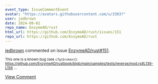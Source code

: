 ```yaml
---
event_type: IssueCommentEvent
avatar: "https://avatars.githubusercontent.com/u/3303?"
user: jedbrown
date: 2024-08-02
repo_name: EnzymeAD/rust
html_url: https://github.com/EnzymeAD/rust/issues/151
repo_url: https://github.com/EnzymeAD/rust
---
```


<a href='https://github.com/jedbrown' target='_blank'>jedbrown</a> commented on issue <a href='https://github.com/EnzymeAD/rust/issues/151' target='_blank'>EnzymeAD/rust#151</a>.

<small>This one is a known bug (see `cfg(broken)`): https://github.com/EnzymeAD/rustbook/blob/main/samples/tests/reverse/mod.rs#L139-L156...</small>

<a href='https://github.com/EnzymeAD/rust/issues/151' target='_blank'>View Comment</a>